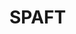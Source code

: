 # SPAFT

<!-- [ここにロゴ]

<hr>

## 概要
このリポジトリでは、日本株のスキャルピングを行うシステム、SPAFT(Scalping Profit Algorithm From TSE)の開発を行っています。<br>
低額資金からリスクを最大限に抑えたシステムを目指しています。<br>
最初はルールベース型アルゴリズムでのシステムを作成し、その後は機械学習も取り入れたものを作成する予定です。<br>
実行する際は自己責任でお願いします。</b><br>

## 必要口座
```
auカブコム証券Fintech or Premiumプラン
```

## 動作確認環境
```
  OS: Windows 10
言語: Python 3.9、3.10
  DB: MySQL 8.0
```

## 使用API
[kabuステーション®API](https://github.com/kabucom/kabusapi)

## 実装機能
### 実装済み
△複合
 * 指定したpips数で買い/利確/損切り注文を行う
 * 板情報を取得してDBへ追加を行う

△単一
 * 板情報の取得
 * 約定情報の取得
 * ポジションの取得
 * 余力の取得
 * 買い注文
 * 売り注文

### 実装中
 * 板情報を取得してCSVへ出力する

### 実装予定
Comming Soon...-->